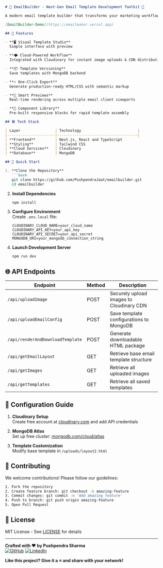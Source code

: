 ```markdown
# 📧 EmailBuilder - Next-Gen Email Template Development Toolkit 🚀

A modern email template builder that transforms your marketing workflow ⚡. Craft stunning, responsive email templates with real-time previews, cloud-powered asset management, and seamless HTML export.

[EmailBuilder-Demo](https://emailmaker.vercel.app)

## 🎯 Features

- **🖥️ Visual Template Studio**  
  Simple interface with preview

- **🌩️ Cloud-Powered Workflow**  
  Integrated with Cloudinary for instant image uploads & CDN distribution

- **📦 Template Versioning**  
  Save templates with MongoDB backend

- **⚡ One-Click Export**  
  Generate production-ready HTML/CSS with semantic markup

- **🔮 Smart Previews**  
  Real-time rendering across multiple email client viewports

- **🧩 Component Library**  
  Pre-built responsive blocks for rapid template assembly

## 🛠️ Tech Stack

| Layer                | Technology                          |
|----------------------|-------------------------------------|
| **Frontend**         | Next.js, React and TypeScript
| **Styling**          | Tailwind CSS
| **Cloud Services**   | Cloudinary
| **Database**         | MongoDB

## 🚀 Quick Start

1. **Clone the Repository**
   ```bash
   git clone https://github.com/PushpendraJaat/emailbuilder.git
   cd emailbuilder
   ```

2. **Install Dependencies**
   ```bash
   npm install
   ```

3. **Configure Environment**  
   Create `.env.local` file:
   ```env
   CLOUDINARY_CLOUD_NAME=your_cloud_name
   CLOUDINARY_API_KEY=your_api_key
   CLOUDINARY_API_SECRET=your_api_secret
   MONGODB_URI=your_mongodb_connection_string
   ```

4. **Launch Development Server**
   ```bash
   npm run dev
   ```

## 🌐 API Endpoints

| Endpoint | Method | Description |
|----------|--------|-------------|
| `/api/uploadImage` | POST | Securely upload images to Cloudinary CDN |
| `/api/uploadEmailConfig` | POST | Save template configurations to MongoDB |
| `/api/renderAndDownloadTemplate` | POST | Generate downloadable HTML package |
| `/api/getEmailLayout` | GET | Retrieve base email template structure |
| `/api/getImages` | GET | Retrieve all uploaded images |
| `/api/getTemplates` | GET | Retrieve all saved templates |


## 🔧 Configuration Guide

1. **Cloudinary Setup**  
   Create free account at [cloudinary.com](https://cloudinary.com) and add API credentials

2. **MongoDB Atlas**  
   Set up free cluster: [mongodb.com/cloud/atlas](https://www.mongodb.com/cloud/atlas)

3. **Template Customization**  
   Modify base template in `/uploads/layout2.html`

## 🤝 Contributing

We welcome contributions! Please follow our guidelines:
```bash
1. Fork the repository
2. Create feature branch: git checkout -b amazing-feature
3. Commit changes: git commit -m 'Add amazing feature'
4. Push to branch: git push origin amazing-feature
5. Open Pull Request
```

## 📄 License

MIT License - See [LICENSE](LICENSE) for details

---

**Crafted with ❤️ by Pushpendra Sharma**  
[![GitHub](https://img.shields.io/badge/-GitHub-181717?style=flat&logo=github)](https://github.com/PushpendraJaat)
[![LinkedIn](https://img.shields.io/badge/-LinkedIn-0A66C2?style=flat&logo=linkedin)](https://www.linkedin.com/in/pushpendrajaat)

**Like this project? Give it a ⭐ and share with your network!**
```